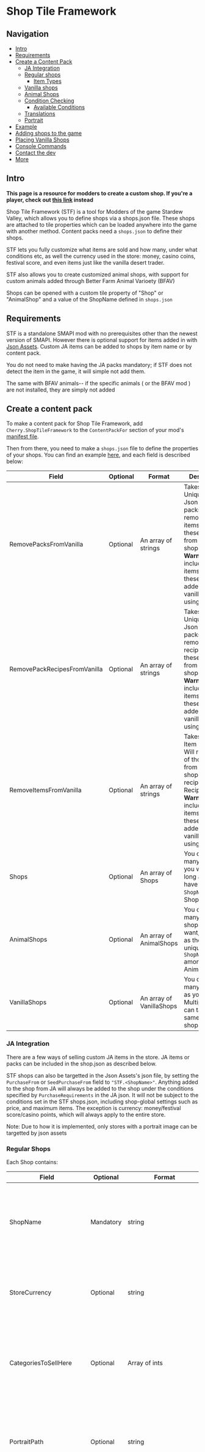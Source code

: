 ﻿# Shop Tile Framework

## Navigation
- [Intro](#intro)
- [Requirements](#requirements)
- [Create a Content Pack](#create-a-content-pack)
    * [JA Integration](#ja-integration)
    * [Regular shops](#regular-shops)
      * [Item Types](#itemtypes)
    * [Vanilla shops](#vanilla-shops)
    * [Animal Shops](#animal-shops)
    * [Condition Checking](#condition-checking)
      * [Available Conditions](#available-conditions)
    * [Translations](#translations)
    * [Portrait](#portrait)
- [Example](#example)
- [Adding shops to the game](#adding-shops-to-the-game)
- [Placing Vanilla Shops](#placing-vanilla-shops)
- [Console Commands](#console-commands)
- [Contact the dev](#contact-the-dev)
- [More](#more)

## Intro

**This page is a resource for modders to create a custom shop. If you're a player, check out [this link](https://www.nexusmods.com/stardewvalley/mods/5005) instead**

Shop Tile Framework (STF) is a tool for Modders of the game Stardew Valley, which allows you to define shops via a shops.json file. These shops are attached to tile properties which can be loaded anywhere into the game with another method. Content packs need a `shops.json` to define their shops.

STF lets you fully customize what items are sold and how many, under what conditions etc, as well the currency used in the store: money, casino coins, festival score, and even items just like the vanilla desert trader.

STF also allows you to create customized animal shops, with support for custom animals added through Better Farm Animal Varioety (BFAV) 

Shops can be opened with a custom tile property of "Shop" or "AnimalShop" and a value of the ShopName defined in `shops.json`

## Requirements
STF is a standalone SMAPI mod with no prerequisites other than the newest version of SMAPI. However there is optional support for items added in with [Json Assets](https://www.nexusmods.com/stardewvalley/mods/1720). Custom JA items can be added to shops by item name or by content pack.

You do not need to make having the JA packs mandatory; if STF does not detect the item in the game, it will simple not add them.

The same with BFAV animals-- if the specific animals ( or the BFAV mod ) are not installed, they are simply not added

## Create a content pack
To make a content pack for Shop Tile Framework, add `Cherry.ShopTileFramework` to the `ContentPackFor` section of your mod's [manifest file](https://stardewvalleywiki.com/Modding:Modder_Guide/APIs/Manifest).

Then from there, you need to make a `shops.json` file to define the properties of your shops. You can find an example [here](#adding-store-to-the-game), and each field is described below:

Field | Optional | Format | Description
------------ | ------------- | ------------- | -------------
RemovePacksFromVanilla | Optional | An array of strings | Takes a list of Unique IDs of Json Asset packs. Will remove all items from these packs from vanilla shops. **Warning:** This includes any items from these packs added to vanilla shops using this mod!
RemovePackRecipesFromVanilla | Optional | An array of strings | Takes a list of Unique IDs of Json Asset packs. Will remove all recipes from these packs from vanilla shops. **Warning:** This includes any items from these packs added to vanilla shops using this mod!
RemoveItemsFromVanilla | Optional | An array of strings | Takes a list of Item names. Will remove all of those items from vanilla shops. For recipes, use "<item name> Recipe" **Warning:** This includes any items from these packs added to vanilla shops using this mod!
Shops | Optional | An array of Shops | You can add as many shops as you want, as long as they have unique `ShopName`among Shops.
AnimalShops | Optional | An array of AnimalShops | You can add as many animal shops as you want, as long as they have unique `ShopName` among AnimalShops.
VanillaShops | Optional | An array of VanillaShops | You can add as many of these as you want. Multiple mods can target the same vanilla shops.

### JA Integration
There are a few ways of selling custom JA items in the store. JA items or packs can be included in the shop.json as described below.

STF shops can also be targetted in the Json Assets's json file, by setting the `PurchaseFrom` or `SeedPurchaseFrom` field to `"STF.<ShopName>"`. Anything added to the shop from JA will always be added to the shop under the conditions specified by `PurchaseRequirements` in the JA json. It will not be subject to the conditions set in the STF shops.json, including shop-global settings such as price, and maximum items. The exception is currency: money/festival score/casino points, which will always apply to the entire store.

Note: Due to how it is implemented, only stores with a portrait image can be targetted by json assets

### Regular Shops
Each Shop contains:

Field | Optional | Format | Description
------------ | ------------- | ------------- | -------------
ShopName | Mandatory | string | The name of the shop is the value of the tile property used to open this shop in-game. It must be unique among all downloaded mods.
StoreCurrency | Optional | string | The currency this store uses. Defaults to `"Money"` if not specified, but can also be `"festivalScore"` or `"clubCoins"`
CategoriesToSellHere | Optional | Array of ints | The negative numbers for [categories](https://stardewvalleywiki.com/Modding:Object_data#Categories) of items the player can sell at this shop. If not provided, the player can not sell anything at this store
PortraitPath | Optional | string | The relative path to the image used as the portrait for this shop from the content pack's folder. If not provided, no portrait will be drawn
Quote | Optional | string | A quote displayed on the shop menu screen. If not provided, no quote will appear
ShopPrice | Optional | int | Sets the price of every item in the store to this if set.
MaxNumItemsSoldInStore | Optional | int | The number of different items available. If there is more items within all the `ItemStocks` than this number, they will be randomly picked at the beginning of each day so that the total number of items match this. This is how to randomize the stock of the entire store.
DefaultSellPriceMultiplier| Optional | decimal | Defaults to 1. If no ShopPrice or StockPrice is given, item prices default to their sell price. This will be a multiplier on top of that. e.g an Emerald will yield 250g if sold by the player. If this field is set to 2, then Emerald will be sold for 500g if no other price is given. This is a quick way to price large batches of items without individually giving them prices
PriceMultiplierWhen | Optional | Dictionary<decimal,string array> | A dictionary of price multipliers to apply if the conditions are satisfied, with the second field being an array of conditions. The first multiplier to meet conditions will be the one used. 0.5 would be half the price, 2 would be double. More info can be found under [Condition Checking](#condition-checking)
ItemStocks | Mandatory | An array of `ItemStocks` | The items sold at this store. Each `ItemStocks` can contain one or more item of a single type
When | Optional | Array of strings | The conditions for this store to open, checked each time a player interacts with it. More info can be found under [Condition Checking](#condition-checking)
ClosedMessage | Optional | string | The message that displays if a user interacts with the store when conditions are not met. If not set, no message will be displayed.
LocalizedQuote | Optional | Dictionary<string,string> | Translations for the store quote. Refer to [Translations](#translations) for details.
LocalizedClosedMessage | Optional | Dictionary<string,string> | Translations for the closed message. Refer to [Translations](#translations) for details.


An `ItemStock` is used to define a group of properties --things like price, conditions, the number sold-- that is applied to one or more items of a single ItemType. There are three ways to specify items ( ID, Name, or JA Pack) and all three can be used at once in a single item stock. You can have as many ItemStocks as you need

Each ItemStock contains:

Field | Optional | Format | Description
------------ | ------------- | ------------- | -------------
ItemType | Mandatory | string |  Determines what kind of Object this ItemStock contains, necessary to find the right unique items.
IsRecipe | Optional | boolean | Only works for Objects and BigCraftables. If set to true, will sell the recipes instead of the object. Defaults to false. **Warning:** If you specify items that do not have a recipe, the recipe will be sold in the store but the player won't learn the recipe because...well, it doesn't exist.
StockPrice | Optional | int | Sets the price for all items in this ItemStock. Overrides ShopPrice. If neither price fields are given, default item sell prices are used
StockItemCurrency | Optional | string | You can specify an `Object` by name as trading currency. Note: this will charge both the specified item as well as the `StoreCurrency` unless the price is set to 0. These can include JA Objects.
StockCurrencyStack | Optional | int | The number of the `StockItemCurrency` it costs for each item. Defaults to 1
Quality | Optional | int | The quality of the sold items. 0  for normal, 1 for silver, 2 for gold, and 4 for iridium. 3 is not a valid quality.
ItemIDs | Optional | Array of ints | Adds a list of items by their IDS. One or more of `ItemIDs`,`ItemNames` or `JAPacks` is needed in order to add an item.
ItemNames | Optional | Array of strings | Adds a list of items by their internal names. One or more of `ItemIDs`,`ItemNames` or `JAPacks` is needed in order to add an item.
JAPacks | Optional | Array of strings | Adds all items of `ItemType` from the specified JA Packs, identified by their `UniqueID`. Crops and Trees added through `JAPacks` specified with `Object` will sell the products, while `Seed` will sell the seeds/saplings.
FilterSeedsBySeason | Optional | boolean | Only applies to ItemType of Seed for JAPacks. When true, will filter seeds sold to only those that can be planted in the current season. Defaults to true
Stock | Optional | int | How many of each item is available to buy per day. If not set, the stock is unlimited
MaxNumItemsSoldInItemStock | Optional | int | The number of different items available from this ItemStock. If there are more items in this ItemStock than `MaxNumItemsSoldInItemStock` a random set will be picked per day. This is used to randomize the items listed in this `ItemStock`
When | Optional | Array of strings | A condition for the items in this ItemStock to appear. More info can be found under [Condition Checking](#condition-checking) **Warning:** Avoid checks like `t` and `a` as conditions for ItemStocks are only checked at the start of each day, not when the user opens the shop menu. Only use these if you are planning to manually refresh the shop stock through a SMAPI mod.

### ItemTypes
Possible `ItemType` determine which file from the game's `Contents` folder the item data is obtained from.

ItemType | Source | Notes
------------ | ------------- | -------------
"Object" | [`data/ObjectInformation.json`](https://stardewvalleywiki.com/Modding:Object_data) | Contains most objects in the game not covered by the other categories. Note: Rings will be created without errors using the Object category. however this creates an Object version of the rings and it will not be wearable.
"Ring" | [`data/ObjectInformation.json`](https://stardewvalleywiki.com/Modding:Object_data) | While sharing the same data file as most objects, it requires a unique constructor and thus is separate
"BigCraftable" | [`data/BigCraftablesInformation.json`](https://stardewvalleywiki.com/Modding:Big_Craftables_data) | 
"Clothing" | `data/ClothingInformation.json` | This contains all shirts and pants
"Hat" | [`data/hats.json`](https://stardewvalleywiki.com/Modding:Hat_data) |
"Boot" | `data/Boots.json` |
"Furniture" | [`data/Furniture.json`](https://stardewvalleywiki.com/Modding:Furniture_data) |
"Weapon" | [`data/weapons.json`](https://stardewvalleywiki.com/Modding:Weapon_data) |
"Wallpaper" | Maps/walls_and_floors.png | Wallpapers have no name and thus have to be specified by `ItemIDs`
"Floors" | Maps/walls_and_floors.png | Floors have no name and thus have to be specified by `ItemIDs`
"Seed" | JA Packs Only | Use this ItemType if adding custom crops through `JAPacks` and you want the seeds/saplings instead of the produce

### Vanilla Shops
Using the VanillaShops section allows you to add to, or completely replace vanilla item shops. It has similar fields to custom item shops.

Multiple mods can edit the same vanilla store. Each mod's stocks will be calculated independently of each other and not affected by fields such as `MaxNumItemsSoldInStore` from other mods, and added to the vanilla stock this way.

Note that the shop-global fields used by custom ItemShops here will only affect the items added by the content pack adding it, and won't affect items added by other mods or the vanilla stock

Field | Optional | Format | Description
------------ | ------------- | ------------- | -------------
ShopName | Mandatory | string | The vanilla store this stock is targetting. Valid options are: `PierreShop`, `JojaShop`, `RobinShop`, `ClintShop`, `MarlonShop`, `MarnieShop`, `TravellingMerchant`, `HarveyShop`, `SandyShop`, `DesertTrader`, `KrobusShop`, `DwarfShop`, `GusShop`, `QiShop`, `WillyShop`
ReplaceInsteadOfAdd | Optional | boolean | Defaults to false. If true, the original vanilla stock will be removed.
AddStockAboveVanilla | Optional | boolean | Defaults to false. If true, the custom stock will be added at the top of the shop menu rather than the bottom. This will affect all custom stocks for this vanilla shop, not just the current mod's
ShopPrice | Optional | int | Sets the price of every item added to the store from this content pack
MaxNumItemsSoldInStore | Optional | int | The number of different items available. If there is more items within all the `ItemStocks` than this number, they will be randomly picked at the beginning of each day so that the total number of items match this. This is how to randomize the stock of all items added from this content pack.
DefaultSellPriceMultiplier| Optional | decimal | Defaults to 1. If no ShopPrice or StockPrice is given, item prices default to their sell price. This will be a multiplier on top of that. e.g an Emerald will yield 250g if sold by the player. If this field is set to 2, then Emerald will be sold for 500g if no other price is given. This is a quick way to price large batches of items without individually giving them prices
PriceMultiplierWhen | Optional | A dictionary of price multipliers to apply if the conditions are satisfied, with the second field being an array of conditions. The first multiplier to meet conditions will be the one used. 0.5 would be half the price, 2 would be double. More info can be found under [Condition Checking](#condition-checking)
ItemStocks | Mandatory | An array of `ItemStocks` | The items sold at this store. Each `ItemStocks` can contain one or more item of a single type. Identical to those in ItemShops

### Animal Shops

Field | Optional | Format | Description
------------ | ------------- | ------------- | -------------
ShopName | Mandatory | string | The name of the shop is the value of the tile property used to open this shop in-game. It must be unique among all downloaded mods.
AnimalStock | Mandatory | array of strings | A list of animals by name that are sold at this shop. For custom BFAV animals, this is what you would find under the animal's "category". Currently only supports BFAV animals added to Marnie's store
ExcludeFromMarnies | Optional | array of strings | A list of animals to remove from Marnie's shop. This is a way to have the animal exclusively sold by your custom shop
When | Optional | Array of strings | The conditions for this store to open, checked each time a player interacts with it. More info can be found under [Condition Checking](#condition-checking)
ClosedMessage | Optional | string | The message that displays if a user interacts with the store when conditions are not met. If not set, no message will be displayed.
LocalizedClosedMessage | Optional | Dictionary<string,string> | Translations for the closed message. Refer to [Translations](#translations) for details.

### Condition Checking
All `When` fields used for various condition checking uses vanilla [event preconditions](https://stardewvalleywiki.com/Modding:Event_data#Event_preconditions) as well as several custom ones. `When` conditions can be used to determine conditions for a shop opening ( such as hours, or when an NPC is nearby ) as well as for setting conditions for ItemStocks to be added to stores or not when stocks are refreshed.

`When` takes an array of strings. Each String can be a full list of conditions that must ALL be met seperated by `/` values just like vanilla event conditions.

You can check the opposite of any condition by putting a `!` in front of it. For example `!f Linus 2500` would return true only if the player was NOT at 2500FP/10 hearts with Linus

**Note:** For ItemStock condition checks, they are only checked at the beginning of each day! Avoid checks that don't make sense at the beginning of the day, such as store hours or checking for if an NPC is on the map

When multiple fields are provided, the condition will work if _any_ of the strings return a true. Here's an example of a shop that has different opening hours based on season:
```js
{
  "Shops": [
    {
      "ShopName": "MyShop",
      "ItemStocks": [
        {
          "ItemType": "Object",
          "ItemNames": [
            "Parsnip"
          ]
        }
      ],
      "When": [
        "!z spring/t 600 1000", //open if it's `During Spring` AND `The time is between 6AM to 10AM`
        //OR
        "f Linus 1000/w rainy/z spring" //opens if `Player has at least 1000 friendship points with Linus' AND 'It is rainy` AND `It's not Spring`,
        //OR
        "f Linus 2500" //opens if `Player has at least 2500 friendship points with Linus`
      ],
      "ClosedMessage": "This shop is closed."
    }
  ]
}
```
#### Available Conditions

All [event preconditions](https://stardewvalleywiki.com/Modding:Event_data#Event_preconditions) are available, as well as:

Syntax | Description | Example
------------- | ------------- | -------------
`NPCAt <s:NPCName> [<i:x> <i:y>]` | This will check if the named NPC is at the given tile coordinates on the current map. Multiple x/y coordinates can be given, and will return true if the NPC is at any of them. | `NPCAt Pierre 5 10 5 11 5 12` will check if Pierre is at (5,10) (5,11) or (5,12)
`HasMod [<s:UniqueID>]` | This will check if the given Unique ID of certain mods is installed. Multiple can be supplied and will return true only if the player has all of them installed. | `HasMod Cherry.CustomizeAnywhere Cherry.PlatonicRelationships` returns true if both Customize Anywhere and Platonic Relationships are installed
`SkillLevel [<s:SkillName> <i:SkillLevel>]` | This will check if the player has at least the given skill level for named skills. Multiple skill-level pairs can be provided, and returns true if all of them are matched. Valid skills are: `combat`, `farming`, `fishing`, `foraging`, `luck` (unsued in vanilla), and `mining` | `SkillLevel farming 5 fishing 3` Would return true if the player has at least level 5 farm and level 3 fishing
`CommunityCenterComplete` | Returns true if the Community center is completed on this save file| 
`JojaMartComplete` | Returns true if the joja mart route was completed on this save file |
`SeededRandom <i:offset> <i:timeInterval/s:timeInterval> <f:random lower bounds> <f: random upper bounds>`| Used to make synchronized random checks, which can be used across different stocks/stores and remain constant over given periods of time | `SeededRandom 123 Season 0.5 1` [Find more detailed explanation here](CONDITIONS.md)
`HasCookingRecipe [<s:recipe name>]` | Returns true if the player has learned all the listed recipes. **Note** spaces should be replaced with `-` | `HasCookingRecipe Fried-Egg Salad` will return true if the player knows how to cook both Fried Egg and salad
`HasCraftingRecipe [<s:recipe name>]` | Returns true if the player has learned all the listed recipes. **Note** spaces should be replaced with `-` | `HasCookingRecipe Oil-Maker` will return true if the player knows how to craft Oil Makers
`FarmHouseUpgradeLevel [<i:house upgrade levels>]` | Returns true if the player's current house levels matches any of the given numbers. Starter house is 0 and cellar is 3 | `FarmHouseUpgradeLevel 2 3` will return true if the player is on the final house upgrade and has the cellar
`HasItem <s:item name>` | Returns true if the given item is in the player's inventory | `HasItem Pink Cake` would return true if any item named `Pink Cake` was found in the player inventory

I am always taking requests for more conditions as they are needed! Open an issue any time

##### Some useful vanilla preconditions of note ( taken directly from the Wiki ):

Syntax | Description
------------- | -------------
`r <number>` | A random probability check, where `number` is the probability between 0 and 1 (e.g. 0.2 for 20% chance).
`t <min time> <max time>` | Current time is between between the specified times. Can range from 600 to 2600.
`d <day of week>` | Today is not one of the specified days (may specify multiple days). Valid values: Mon, Tue, Wed, Thu, Fri, Sat, Sun.
`y <year>` | If `year` is 1, must be in the first year. Otherwise, year must be at least this value.
`z <season>` | Current season is not `season`. ( Tip: To specify that it _is_ `season`, use `!z <season>` instead )
`e <event ID>` | Current player has seen the specified event (may contain multiple event IDs).
`p <name>` | Specified NPC is in the current player's location. ( useful for having your shop open only when the NPC is near the shop, without specifying every tile )
`f <name> <number>` | Current player has at least `number` friendship points with the `name` NPC. Can specify multiple name and number pairs, in which case the player must meet all of them.

### Translations
Each store has localization fields that can be used to translate the message displayed when closed, or the shop quote. To add a translation, use the language code as the key and then the translation as the value. for example:
```js
    "LocalizedQuote": { "zh": "你好，世界" },
    "LocalizedClosedMessage": { "zh": "再见" }
```

The available language codes supported by the game are `zh` (Chinese), `fr` (French), `de` (German), `hu`(Hungarian), `it` (Italian), `ja` (Japanese), `ko`(Korean), `pt` Portuguese, `ru` (Russian), `es` (Spanish), and `tr` (Turkish).

Any languages not provided will default to english

### Portrait
Similar to content patcher, the shop portrait can be made seasonal by adding the season to the end of the file name. For example, you have a portrait for your shop in `assets/Bob.png`. To make the portrait different during the Summer, you'd add the summer portrait to the same folder but name it `Bob_summer.png`

```
YourMod
    manifest.json
    shops.json
    assets
        Bob.png
        Bob_summer.png
```

The result would be for spring, fall, and winter, `Bob.png` will be the portrait used, but during summer, `Bob_summer.png` will be used instead

## Example
There is a full template found [here](TEMPLATE.md)

The below example still works but is outdated in that it's missing newer features
Example shops.json:
```js
{
  "Shops": [
    {
      "ShopName": "MyShop",
      "StoreCurrency": "festivalScore", //uses festival score as the currency for the whole shop
      "CategoriesToSellHere": [ //player can sell Forage and Vegetables to this store
        -81, 
        -75
      ],
      "PortraitPath": "assets/Portrait.png",
      "Quote": "This is a store!", 
      "ShopPrice": 80,
      "MaxNumItemsSoldInStore": 30, //if all items total over 30, a random 30 will be picked each day
      "ItemStocks": [
        {
          "ItemType": "Clothing",
          "StockItemCurrency": "Parsnip", //This Itemstock charges Parsnips
          "StockCurrencyStack": 5, //and it takes 5 parsnips each time
          "StockPrice": 0, //This ItemStock doesn't charge any currency (festival score for this shop)
          "JAPacks": [
            "missy.shirtsja"
          ],
          "Stock": 4,
          "MaxNumItemsSoldInItemStock": 5, //if there's more than 5 items total in this Item stock, a random 5 will be picked each day
          "When": [ 
            "f Haley 1500/z winter", //only sell this ItemStock if the player has 1500 friendship points/6 hearts and it's not winter
            "f Emily 1500/z spring/z summer/z fall", //or if you have 1500 friendship points with Emily during the winter
          ]
        },
        {
          "ItemType": "Clothing",
          "StockPrice": 500,
          "ItemIDs": [
            5,
            10,
            1015
          ],
          "ItemNames": [
            "Prismatic Shirt",
            "Prismatic Pants"
          ],
          "Stock": 4,
          "MaxNumItemsSoldInItemStock": 5
        }
      ],
      "When": [ //only open the store from 8AM to 6PM
        "t 800 1800"
      ],
      "ClosedMessage": "This store is open daily from 8AM to 6PM" //the message displayed if the store is closed
    }
  ],
"AnimalShops":[
{
	"ShopName":"MyAnimalShop",
	"AnimalStock":["Chicken","Fennec Fox","Phoenix","Raccoon", "Quail", "Warthog"],
	"ExcludeFromMarnies":["Chicken","Fennec Fox","Phoenix","Raccoon", "Quail", "Warthog"] //don't sell these animals at Marnie's anymore
	},
  ],
}
```

And the manifest:
```json
{
  "Name": "A store mod",
  "Author": "your name",
  "Version": "1.0.0",
  "Description": "One or two sentences about the mod.",
  "UniqueID": "YourName.YourProjectName",
  "MinimumApiVersion": "3.0.0",
  "UpdateKeys": [],
  "ContentPackFor": {
    "UniqueID": "Cherry.ShopTileFramework"
  }
}
```

## Adding shops to the game

The regular shop defined in the above json can be opened by clicking on a tile with the following properties on the **Buildings** layer ( With the property being `Shop` and the property value being your ShopName:

![Example tile properties](https://i.gyazo.com/20d6645d35c72a61977c5d2e900ae182.png)

Animal shops are similar, just with an AnimalShop property:

![Example AnimalShop tile property](https://i.gyazo.com/9b3b0a69506dbf3a1fb6824cf5c1c382.png)

The empty `Action` Property is optional; it just changes the appearance of the game cursor when hovering over a shop to make it clear that it is interactable. These tile properties can be loaded into the game with any other method usually used to load in maps. Content Patcher, TMXL, or SMAPI mods can all add the property along with the shop itself. More info about modding maps can be found [here](https://stardewvalleywiki.com/Modding:Maps)

## Placing Vanilla Shops

Vanilla shops can be called the same way as custom Shops: With a `Shop` tile property and the corresponding `ShopName`.
Note that these shop tiles do not check for conditions and will always bring up the menu when clicked, and override any custom shops that use the same `Shopname` ( so please don't prefix your modded shops with Vanilla! )

ShopName | Description
------------ | -------------
Vanilla!PierreShop | Pierre's store
Vanilla!JojaShop | The Joja store
Vanilla!RobinShop | Robin's supplies store
Vanilla!RobinBuildingsShop | The carpenter building menu
Vanilla!ClintShop | Clint's supplies store
Vanilla!ClintToolUpgrades | Clint's tool upgrades store
Vanilla!MarlonShop | The Adventurer's Guild store
Vanilla!AdventureRecovery | The Adventurer's Guild's store for recovering lost items
Vanilla!MarnieShop | Marnie's supplies store
Vanilla!HarveyShop | The hospital store
Vanilla!SandyShop | Sandy's store
Vanilla!DesertTrader | The desert trader's store
Vanilla!KrobusShop | The sewer's store
Vanilla!DwarfShop | The dwarf's store
Vanilla!GusShop | The Saloon's store
Vanilla!WillyShop | The fish store
Vanilla!QiShop | The casino store
Vanilla!IceCreamStand | The Ice-cream stand
Vanilla!WizardBuildings | The Wizard's buildings menu
Vanilla!MarnieAnimalShop | The animal purchase menu
Vanilla!ClintGeodes | Opening Geodes menu

Example:

![This will open the animal purchasing menu](https://i.gyazo.com/b4fbcdd09772f0f556f41f56de299f57.png)

## Console Commands

A few console commands are added to SMAPI in order to help with debugging. Type `help` in the console to get a full list of available commands. None of these work for the vanilla shops

Command | Description
------------ | -------------
 `open_shop <ShopName>` | Will open up the shop with the specified `ShopName`. Useful for testing without adding in a tile property / needing to go to the shop location
 `open_animal_shop <ShopName>` | Will open up the animal shop with the specified `ShopName`. Useful for testing without adding in a tile property / needing to go to the shop location
 `reset_shop <ShopName>` | Will reset the stock of the specified `ShopName`, which usually happens at the start of each day. Useful for checking that your conditions are applying / stock is randomizing as you'd like'
 `list_shops` | Lists all of the `ShopName`s registered with Shop Tile Framework
 `STFConditions <s: conditional string>` | Will run the given string through the conditions system and resolve to true or false
## Contact The Dev
If you need to find me, the following methods are your best bets:
- Bug reports can be made by submitting an issue on this repositiory, or use the [bugs tab](https://www.nexusmods.com/stardewvalley/mods/5005?tab=bugs) on the Nexus mod page. Please provide a [log](https://smapi.io/log/) with all bug reports and as much information about the circumstances of the bug as possible.
- Suggestions should be submitted through an issue on this repository
- If you have questions that aren't answered here or requires clarification, you can DM me on discord at `Chronicler#9318`

## More
* [Find a full template of the shops.json as an example here](TEMPLATE.md)
* [Find examples and explanations of more complex conditions here](CONDITIONS.md)
